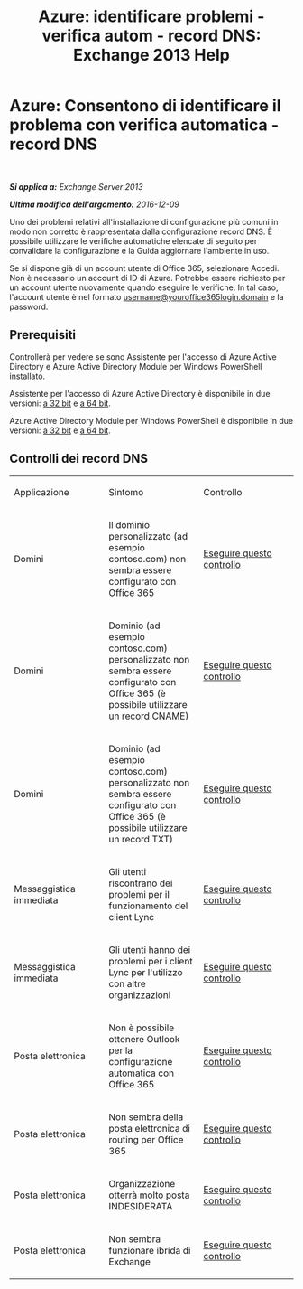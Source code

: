 ﻿---
title: 'Azure: identificare problemi - verifica autom - record DNS: Exchange 2013 Help'
TOCTitle: 'Azure: Consentono di identificare il problema con verifica automatica - record DNS'
ms:assetid: 1ef42cde-4df4-401a-b8f2-494630996ca8
ms:mtpsurl: https://technet.microsoft.com/it-it/library/Dn793619(v=EXCHG.150)
ms:contentKeyID: 62629993
ms.date: 05/22/2018
mtps_version: v=EXCHG.150
ms.translationtype: MT
---

# Azure: Consentono di identificare il problema con verifica automatica - record DNS

 

_**Si applica a:** Exchange Server 2013_

_**Ultima modifica dell'argomento:** 2016-12-09_

Uno dei problemi relativi all'installazione di configurazione più comuni in modo non corretto è rappresentata dalla configurazione record DNS. È possibile utilizzare le verifiche automatiche elencate di seguito per convalidare la configurazione e la Guida aggiornare l'ambiente in uso.

Se si dispone già di un account utente di Office 365, selezionare Accedi. Non è necessario un account di ID di Azure. Potrebbe essere richiesto per un account utente nuovamente quando eseguire le verifiche. In tal caso, l'account utente è nel formato username@youroffice365login.domain e la password.

## Prerequisiti

Controllerà per vedere se sono Assistente per l'accesso di Azure Active Directory e Azure Active Directory Module per Windows PowerShell installato.

Assistente per l'accesso di Azure Active Directory è disponibile in due versioni: [a 32 bit](https://go.microsoft.com/fwlink/?linkid=286261) e [a 64 bit](https://go.microsoft.com/fwlink/?linkid=286262).

Azure Active Directory Module per Windows PowerShell è disponibile in due versioni: [a 32 bit](https://go.microsoft.com/fwlink/?linkid=286258) e [a 64 bit](https://go.microsoft.com/fwlink/?linkid=286259).

## Controlli dei record DNS


<table>
<colgroup>
<col style="width: 33%" />
<col style="width: 33%" />
<col style="width: 33%" />
</colgroup>
<tbody>
<tr class="odd">
<td><p>Applicazione</p></td>
<td><p>Sintomo</p></td>
<td><p>Controllo</p></td>
</tr>
<tr class="even">
<td><p>Domini</p></td>
<td><p>Il dominio personalizzato (ad esempio contoso.com) non sembra essere configurato con Office 365</p></td>
<td><p><a href="https://go.microsoft.com/?linkid=9834905">Eseguire questo controllo</a></p></td>
</tr>
<tr class="odd">
<td><p>Domini</p></td>
<td><p>Dominio (ad esempio contoso.com) personalizzato non sembra essere configurato con Office 365 (è possibile utilizzare un record CNAME)</p></td>
<td><p><a href="https://go.microsoft.com/?linkid=9834905">Eseguire questo controllo</a></p></td>
</tr>
<tr class="even">
<td><p>Domini</p></td>
<td><p>Dominio (ad esempio contoso.com) personalizzato non sembra essere configurato con Office 365 (è possibile utilizzare un record TXT)</p></td>
<td><p><a href="https://go.microsoft.com/?linkid=9834905">Eseguire questo controllo</a></p></td>
</tr>
<tr class="odd">
<td><p>Messaggistica immediata</p></td>
<td><p>Gli utenti riscontrano dei problemi per il funzionamento del client Lync</p></td>
<td><p><a href="https://go.microsoft.com/?linkid=9834901">Eseguire questo controllo</a></p></td>
</tr>
<tr class="even">
<td><p>Messaggistica immediata</p></td>
<td><p>Gli utenti hanno dei problemi per i client Lync per l'utilizzo con altre organizzazioni</p></td>
<td><p><a href="https://go.microsoft.com/?linkid=9834902">Eseguire questo controllo</a></p></td>
</tr>
<tr class="odd">
<td><p>Posta elettronica</p></td>
<td><p>Non è possibile ottenere Outlook per la configurazione automatica con Office 365</p></td>
<td><p><a href="https://go.microsoft.com/?linkid=9834897">Eseguire questo controllo</a></p></td>
</tr>
<tr class="even">
<td><p>Posta elettronica</p></td>
<td><p>Non sembra della posta elettronica di routing per Office 365</p></td>
<td><p><a href="https://go.microsoft.com/?linkid=9834898">Eseguire questo controllo</a></p></td>
</tr>
<tr class="odd">
<td><p>Posta elettronica</p></td>
<td><p>Organizzazione otterrà molto posta INDESIDERATA</p></td>
<td><p><a href="https://go.microsoft.com/?linkid=9834903">Eseguire questo controllo</a></p></td>
</tr>
<tr class="even">
<td><p>Posta elettronica</p></td>
<td><p>Non sembra funzionare ibrida di Exchange</p></td>
<td><p><a href="https://go.microsoft.com/?linkid=9834904">Eseguire questo controllo</a></p></td>
</tr>
</tbody>
</table>

